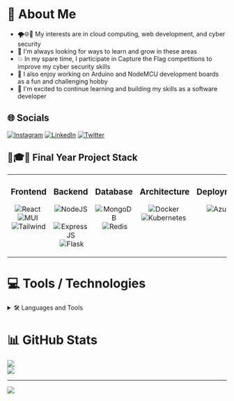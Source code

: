 # 💫 About Me
- 🌪️🌐🔐 My interests are in cloud computing, web development, and cyber security
- 💪 I'm always looking for ways to learn and grow in these areas
- 💥 In my spare time, I participate in Capture the Flag competitions to improve my cyber security skills
- 🤖 I also enjoy working on Arduino and NodeMCU development boards as a fun and challenging hobby
- 🚀 I'm excited to continue learning and building my skills as a software developer

## 🌐 Socials
[![Instagram](https://img.shields.io/badge/Instagram-%23E4405F.svg?logo=Instagram&logoColor=white)](https://instagram.com/abdullah_shafique_1337) [![LinkedIn](https://img.shields.io/badge/LinkedIn-%230077B5.svg?logo=linkedin&logoColor=white)](https://linkedin.com/in/abdullah-shafique-7385b2230) [![Twitter](https://img.shields.io/badge/Twitter-%231DA1F2.svg?logo=Twitter&logoColor=white)](https://twitter.com/0xabdullah1337) 

## 💼🎓😰 Final Year Project Stack
<table><tr><td valign="top" width="33%">

### Frontend
<span class="note" align="center">
  
![React](https://img.shields.io/badge/react-%2320232a.svg?style=for-the-badge&logo=react&logoColor=%2361DAFB)&nbsp;
![MUI](https://img.shields.io/badge/Material--UI-0081CB?style=for-the-badge&logo=material-ui&logoColor=white)&nbsp;
![Tailwind](https://img.shields.io/badge/Tailwind_CSS-38B2AC?style=for-the-badge&logo=tailwind-css&logoColor=white)&nbsp;
  
</span>

</td><td valign="top" width="33%">

### Backend  
<span class="note" align="center">

![NodeJS](https://img.shields.io/badge/NODEJS-339933.svg?&style=for-the-badge&logo=node.js&logoColor=white)&nbsp;
![ExpressJS](https://img.shields.io/badge/Express.js-404D59?style=for-the-badge)&nbsp;
![Flask](https://img.shields.io/badge/Flask-000000?style=for-the-badge&logo=flask&logoColor=white)&nbsp;

</span>

</td><td valign="top" width="33%">

### Database
<span class="note" align="center">

![MongoDB](https://img.shields.io/badge/MONGODB-47A248.svg?&style=for-the-badge&logo=mongodb&logoColor=white)&nbsp;
![Redis](https://img.shields.io/badge/REDIS-DC382D.svg?&style=for-the-badge&logo=redis&logoColor=white)&nbsp;

</span>
  
</td><td valign="top" width="33%">
  
### Architecture
<span class="note" align="center">

![Docker](https://img.shields.io/badge/DOCKER-2496ED.svg?&style=for-the-badge&logo=docker&logoColor=white)&nbsp;
![Kubernetes](https://img.shields.io/badge/KUBERNETES-326CE5.svg?&style=for-the-badge&logo=kubernetes&logoColor=white)&nbsp;

</span>

</td><td valign="top" width="33%">
  
### Deployment
<span align="center" class="note">

![Azure](https://img.shields.io/badge/azure-%230072C6.svg?style=for-the-badge&logo=azure-devops&logoColor=white)&nbsp;

</span>
  
</td></tr></table>

# 💻 Tools / Technologies
<details>
  <summary>🛠️ Languages and Tools</summary>
  <span class="note">
    
### Programming Languages
![Cpp](https://img.shields.io/badge/C++-00599C.svg?&style=flat&logo=c%2B%2B&logoColor=white)&nbsp;
![Java](https://img.shields.io/badge/JAVA-007396.svg?&style=flat&logo=java&logoColor=white)&nbsp;
![JavaScript](https://img.shields.io/badge/JAVASCRIPT-323330.svg?&style=flat&logo=javascript&logoColor=%23F7DF1E)&nbsp;
![Python](https://img.shields.io/badge/PYTHON-3776AB.svg?&style=flat&logo=python&logoColor=white)&nbsp;

### Web / Mobile Technologies
![HTML5](https://img.shields.io/badge/HTML5-E34F26.svg?&style=flat&logo=html5&logoColor=white)&nbsp;
![CSS3](https://img.shields.io/badge/CSS3-%231572B6.svg?&style=flat&logo=css3&logoColor=white)&nbsp;
![React](https://img.shields.io/badge/react-%2320232a.svg?style=flate&logo=react&logoColor=%2361DAFB)&nbsp;
![NodeJS](https://img.shields.io/badge/NODEJS-339933.svg?&style=flat&logo=node.js&logoColor=white)&nbsp;
![ReactNative](https://img.shields.io/badge/react_native-%2320232a.svg?style=flat&logo=react&logoColor=%2361DAFB)&nbsp;

### Databases
![MongoDB](https://img.shields.io/badge/MONGODB-47A248.svg?&style=flat&logo=mongodb&logoColor=white)&nbsp;
![MySQL](https://img.shields.io/badge/MySQL-00000F?style=flat&logo=mysql&logoColor=white)&nbsp;
![Redis](https://img.shields.io/badge/REDIS-DC382D.svg?&style=flat&logo=redis&logoColor=white)&nbsp;

### Cloud Technologies
![AWS](https://img.shields.io/badge/AMAZON%20AWS-232F3E.svg?&style=flat&logo=amazon-aws&logoColor=white)&nbsp;
![Azure](https://img.shields.io/badge/azure-%230072C6.svg?style=flat&logo=azure-devops&logoColor=white)&nbsp;
![Firebase](https://img.shields.io/badge/FIREBASE-FFCA28.svg?&style=flat&logo=firebase&logoColor=black)&nbsp;
    
### versioning
![Git](https://img.shields.io/badge/GIT-%23F05033.svg?&style=flat&logo=git&logoColor=white)&nbsp;
![GitHub](https://img.shields.io/badge/GITHUB-%23121011.svg?&style=flat&logo=github&logoColor=white)&nbsp;

### IOT
![Arduino](https://img.shields.io/badge/ARDUINO-00979D.svg?&style=flat&logo=arduino&logoColor=white)&nbsp;
![NodeMCU](https://img.shields.io/badge/espressif-E7352C?style=flat&logo=espressif&logoColor=white)&nbsp;
    
### DevOps
![Docker](https://img.shields.io/badge/DOCKER-2496ED.svg?&style=flat&logo=docker&logoColor=white)&nbsp;
![Kubernetes](https://img.shields.io/badge/KUBERNETES-326CE5.svg?&style=flat&logo=kubernetes&logoColor=white)&nbsp;
![Jenkins](https://img.shields.io/badge/Jenkins-D24939?style=flat&logo=Jenkins&logoColor=white)&nbsp;
  </span>
</details>

# 📊 GitHub Stats
![](https://github-readme-streak-stats.herokuapp.com/?user=abdullahrecon999&theme=vue-dark&hide_border=false)<br/>
![](https://github-readme-stats.vercel.app/api/top-langs/?username=abdullahrecon999&theme=vue-dark&hide_border=false&include_all_commits=true&count_private=true&layout=compact)

---
[![](https://visitcount.itsvg.in/api?id=abdullahrecon999&icon=2&color=0)](https://visitcount.itsvg.in)
